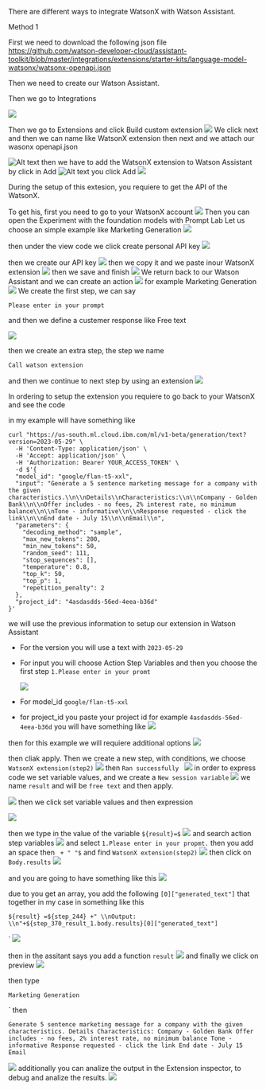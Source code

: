 

There are different ways to integrate WatsonX with Watson Assistant.

Method 1

First we need to download the following json file
https://github.com/watson-developer-cloud/assistant-toolkit/blob/master/integrations/extensions/starter-kits/language-model-watsonx/watsonx-openapi.json


Then we need to create our Watson Assistant.

Then we go to Integrations

![](assets/20230802214417.png)

Then we go to Extensions and click Build custom extension
![](assets/20230802214508.png)
We click next and then we can name like WatsonX extension then next and we attach our wasonx openapi.json

![Alt text](image.png)
then we have to add the WatsonX extension to Watson Assistant by click in Add
![Alt text](image-1.png)
you click Add
![](assets/20230802215004.png)

During the setup of this extesion, you requiere to get the API of the WatsonX.

To get his, first you need to go to your WatsonX account
![](assets/20230802221244.png)
Then you can open the Experiment with the foundation models with Prompt Lab
Let us choose an simple example like Marketing Generation
![](assets/20230802221906.png)


then under the view code we click  create personal API key
![](assets/20230802222141.png)

then we create our API key
![](assets/20230802222351.png)
then we copy it and we paste inour WatsonX extension
![](assets/20230802222902.png)
then we save and finish
![](assets/20230802223030.png)
We return back to our Watson Assistant
and we can create an action
![](assets/20230802223208.png)
for example Marketing Generation
![](assets/20230802223505.png)
We create the first step, we can say

```
Please enter in your prompt
```
and then we define a custemer response like Free text

![](assets/20230802224110.png)



then we create an extra step, the step we name

```
Call watson extension
```
and then we continue to next step by using an extension
![](assets/20230802224447.png)

In ordering to setup the extension you requiere to go back to your WatsonX and see the code

in my example  will have something like

```
curl "https://us-south.ml.cloud.ibm.com/ml/v1-beta/generation/text?version=2023-05-29" \
  -H 'Content-Type: application/json' \
  -H 'Accept: application/json' \
  -H 'Authorization: Bearer YOUR_ACCESS_TOKEN' \
  -d $'{
  "model_id": "google/flan-t5-xxl",
  "input": "Generate a 5 sentence marketing message for a company with the given characteristics.\\n\\nDetails\\nCharacteristics:\\n\\nCompany - Golden Bank\\n\\nOffer includes - no fees, 2% interest rate, no minimum balance\\n\\nTone - informative\\n\\nResponse requested - click the link\\n\\nEnd date - July 15\\n\\nEmail\\n",
  "parameters": {
    "decoding_method": "sample",
    "max_new_tokens": 200,
    "min_new_tokens": 50,
    "random_seed": 111,
    "stop_sequences": [],
    "temperature": 0.8,
    "top_k": 50,
    "top_p": 1,
    "repetition_penalty": 2
  },
  "project_id": "4asdasdds-56ed-4eea-b36d"
}'
```
we will use the previous information to setup our extension in Watson Assistant

- For the version you will use a text with `2023-05-29`
- For input you will choose Action Step Variables and then you choose the first step `1.Please enter in your promt`
  
  ![](assets/20230802225833.png)
- For model_id `google/flan-t5-xxl`
  
- for project_id  you paste your project id for example `4asdasdds-56ed-4eea-b36d`
you will have something like
![](assets/20230802230234.png)

then for this example we will requiere additional options
![](assets/20230803002716.png)

then cliak apply.
Then we create a new step, with conditions, we choose `WatsonX extension(step2)` 
![](assets/20230802230556.png)
then `Ran successfully `
![](assets/20230802230711.png)
in order to express code we set variable values, and we create a `New session variable`
![](assets/20230802231004.png)
we name `result` and will be `free text`  and then apply.

![](assets/20230802231121.png)
then we click set variable values and then expression 


![](assets/20230802231313.png) 

then we type in the value of the variable
`${result}=$`
![](assets/20230802231824.png)
and search action step variables
![](assets/20230802232005.png)
and select `1.Please enter in your propmt.`
then you add an space then ` + " "$` and find `WatsonX extension(step2)` 
![](assets/20230802232240.png)
then click on `Body.results`
![](assets/20230802232317.png)

and you are going to have something like this
![](assets/20230802235736.png)

due to you get an array, you add the following `[0]["generated_text"]`
that together in my case in something like this

```
${result} =${step_244} +" \\nOutput: \\n"+${step_370_result_1.body.results}[0]["generated_text"]
```
`
![](assets/20230802232651.png)


then in the assitant says you add a function `result`
![](assets/20230802233043.png)
and finally we click on preview
![](assets/20230802233256.png)

then type 

```
Marketing Generation
```
`
then

```
Generate 5 sentence marketing message for a company with the given characteristics. Details Characteristics: Company - Golden Bank Offer includes - no fees, 2% interest rate, no minimum balance Tone - informative Response requested - click the link End date - July 15 Email

```
![](assets/20230803003919.png)
additionally you can analize the output in the Extension inspector, to debug and analize the results.
![](assets/20230803004110.png)




